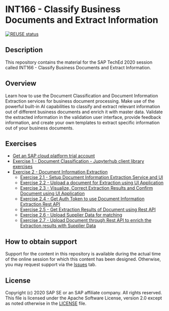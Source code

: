 # INT166 - Classify Business Documents and Extract Information

[![REUSE status](https://api.reuse.software/badge/github.com/SAP-samples/teched2020-INT166)](https://api.reuse.software/info/github.com/SAP-samples/teched2020-INT166)

## Description

This repository contains the material for the SAP TechEd 2020 session called INT166 - Classify Business Documents and Extract Information.

## Overview

Learn how to use the Document Classification and Document Information Extraction services for business document processing. Make use of the powerful built-in AI capabilities to classify and extract relevant information out of different business documents and enrich it with master data. Validate the extracted information in the validation user interface, provide feedback information, and create your own templates to extract specific information out of your business documents.

## Exercises

- [Get an SAP cloud platform trial account](https://developers.sap.com/tutorials/hcp-create-trial-account.html)
- [Exercise 1 - Document Classification - Jupyterhub client library exercises](https://mybinder.org/v2/gh/SAP-samples/teched2020-INT166/main?filepath=teched_dc.ipynb)
- [Exercise 2 - Document Information Extraction](exercises/ex2/)
    - [Exercise 2.1 - Setup Document Information Extraction Service and UI](exercises/ex2#exercise-21---setup-document-information-extraction-service-and-ui)
    - [Exercise 2.2 - Upload a document for Extraction using UI Application](exercises/ex2#exercise-22---upload-documents-for-extraction-using-ui-application)
    - [Exercise 2.3 - Visualize, Correct Extraction Results and Confirm Document using UI Application](exercises/ex2#exercise-23---visualize-correct-extraction-results-and-confirm-document-using-ui-application)
    - [Exercise 2.4 - Get Auth Token to use Document Information Extraction Rest API](exercises/ex2#exercise-24---get-auth-token-to-use-document-information-extraction-rest-api)
    - [Exercise 2.5 - Get Extraction Results of Document using Rest API](exercises/ex2#excercise-25---get-extraction-results-of-document-using-rest-api)
    - [Exercise 2.6 - Upload Supplier Data for matching](exercises/ex2#exercise-26---upload-supplier-data-for-matching)
    - [Exercise 2.7 - Upload Document through Rest API to enrich the Extraction results with Supplier Data](exercises/ex2#exercise-27---upload-document-through-rest-api-to-enrich-the-extraction-results-with-supplier-data)

## How to obtain support

Support for the content in this repository is available during the actual time of the online session for which this content has been designed. Otherwise, you may request support via the [Issues](../../issues) tab.

## License
Copyright (c) 2020 SAP SE or an SAP affiliate company. All rights reserved. This file is licensed under the Apache Software License, version 2.0 except as noted otherwise in the [LICENSE](LICENSES/Apache-2.0.txt) file.
